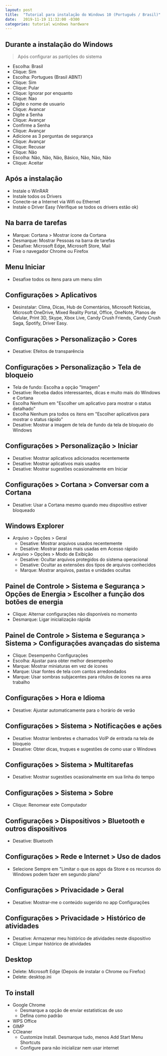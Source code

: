 ```yaml
---
layout: post
title:  "Tutorial para instalação do Windows 10 (Português / Brasil)"
date:   2019-11-19 11:32:00 -0300
categories: tutorial windows hardware
---
```

## Durante a instalação do Windows

> Após configurar as partições do sistema

- Escolha: Brasil
- Clique: Sim
- Escolha: Portugues (Brasil ABNT)
- Clique: Sim
- Clique: Pular
- Clique: Ignorar por enquanto
- Clique: Nao
- Digite o nome de usuario
- Clique: Avancar
- Digite a Senha
- Clique: Avançar
- Confirme a Senha
- Clique: Avançar
- Adicione as 3 perguntas de segurança
- Clique: Avançar
- Clique: Recusar
- Clique: Não
- Escolha: Não, Não, Não, Básico, Não, Não, Não
- Clique: Aceitar

## Após a instalação

- Instale o WinRAR
- Instale todos os Drivers
- Conecte-se a Internet via Wifi ou Ethernet
- Instale o Driver Easy
  (Verifique se todos os drivers estão ok)

## Na barra de tarefas

- Marque: Cortana > Mostrar ícone da Cortana
- Desmarque: Mostrar Pessoas na barra de tarefas
- Desafixe: Microsoft Edge, Microsoft Store, Mail
- Fixe o navegador Chrome ou Firefox

## Menu Iniciar

- Desafixe todos os itens para um menu slim

## Configurações > Aplicativos

- Desinstalar: Clima, Dicas, Hub de Comentários, Microsoft Notícias, Microsoft OneDrive, Mixed Reality Portal, Office, OneNote, Planos de Celular, Print 3D, Skype, Xbox Live, Candy Crush Friends, Candy Crush Saga, Spotify, Driver Easy.

## Configurações > Personalização > Cores

- Desative: Efeitos de transparência

## Configurações > Personalização > Tela de bloqueio

- Tela de fundo: Escolha a opção "Imagem"
- Desative: Receba dados interessantes, dicas e muito mais do Windows e Cortana
- Escolha Nenhum em "Escolher um aplicativo para mostrar o status detalhado"
- Escolha Nenhum pra todos os itens em "Escolher aplicativos para mostrar o status rápido"
- Desative: Mostrar a imagem de tela de fundo da tela de bloqueio do Windows

## Configurações > Personalização > Iniciar

- Desative: Mostrar aplicativos adicionados recentemente
- Desative: Mostrar aplicativos mais usados
- Desative: Mostrar sugestões ocasionalmente em Iniciar

## Configurações > Cortana > Conversar com a Cortana

- Desative: Usar a Cortana mesmo quando meu dispositivo estiver bloqueado

## Windows Explorer

- Arquivo > Opções > Geral
  - Desative: Mostrar arquivos usados recentemente
  - Desative: Mostrar pastas mais usadas em Acesso rápido
- Arquivo > Opções > Modo de Exibição
  - Desative: Ocultar arquivos protegidos do sistema operacional
  - Desative: Ocultar as extensões dos tipos de arquivos conhecidos
  - Marque: Mostrar arquivos, pastas e unidades ocultas

## Painel de Controle > Sistema e Segurança > Opções de Energia > Escolher a função dos botões de energia

- Clique: Alternar configurações não disponíveis no momento
- Desmarque: Ligar inicialização rápida

## Painel de Controle > Sistema e Segurança > Sistema > Configurações avançadas do sistema

- Clique: Desempenho Configurações
- Escolha: Ajustar para obter melhor desempenho
- Marque: Mostrar miniaturas em vez de ícones
- Marque: Usar fontes de tela com cantos arredondados
- Marque: Usar sombras subjacentes para rótulos de ícones na area trabalho

## Configurações > Hora e Idioma

- Desative: Ajustar automaticamente para o horário de verão

## Configurações > Sistema > Notificações e ações

- Desative: Mostrar lembretes e chamados VoIP de entrada na tela de bloqueio
- Desative: Obter dicas, truques e sugestões de como usar o Windows

## Configurações > Sistema > Multitarefas

- Desative: Mostrar sugestões ocasionalmente em sua linha do tempo

## Configurações > Sistema > Sobre

- Clique: Renomear este Computador

## Configurações > Dispositivos > Bluetooth e outros dispositivos

- Desative: Bluetooth

## Configurações > Rede e Internet > Uso de dados

- Selecione Sempre em "Limitar o que os apps da Store e os recursos do Windows podem fazer em segundo plano"

## Configurações > Privacidade > Geral

- Desative: Mostrar-me o conteúdo sugerido no app Configurações

## Configurações > Privacidade > Histórico de atividades

- Desative: Armazenar meu histórico de atividades neste dispositivo
- Clique: Limpar histórico de atividades

## Desktop

- Delete: Microsoft Edge (Depois de instalar o Chrome ou Firefox)
- Delete: desktop.ini

## To install

- Google Chrome
  - Desmarque a opção de enviar estatísticas de uso
  - Defina como padrão
- WPS Office
- GIMP
- CCleaner
  - Customize Install. Desmarque tudo, menos Add Start Menu Shortcuts
  - Configure para não inicializar nem usar internet